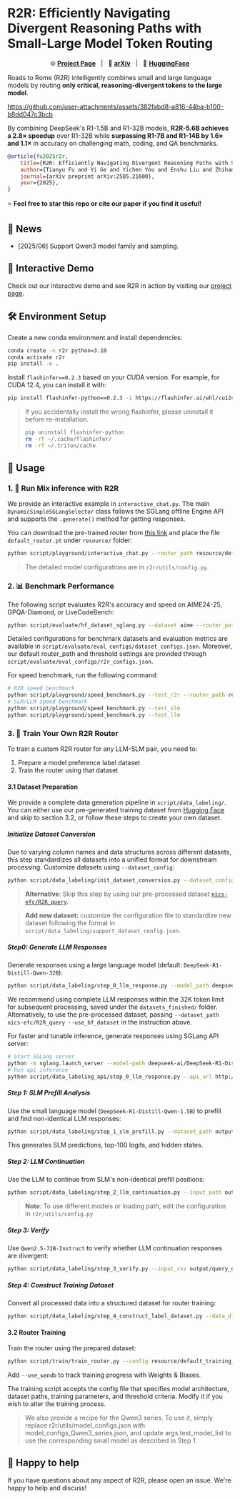 # R2R: Efficiently Navigating Divergent Reasoning Paths with Small-Large Model Token Routing

<p align="center">
🌐 <a href="https://fuvty.github.io/R2R_Project_Page/"><b>Project Page</b></a>&nbsp&nbsp | &nbsp&nbsp📑 <a href="https://arxiv.org/abs/2505.21600"><b>arXiv</b></a>&nbsp&nbsp | &nbsp&nbsp🤗 <a href="https://huggingface.co/papers/2505.21600"><b>HuggingFace</b></a>
</p>

Roads to Rome (R2R) intelligently combines small and large language models by routing **only critical, reasoning-divergent tokens to the large model**.

https://github.com/user-attachments/assets/382fabd8-a816-44ba-b100-b8dd047c3bcb

By combining DeepSeek's R1-1.5B and R1-32B models, **R2R-5.6B achieves a 2.8× speedup** over R1-32B while **surpassing R1-7B and R1-14B by 1.6× and 1.1×** in accuracy on challenging math, coding, and QA benchmarks.

```bibtex
@article{fu2025r2r,
    title={R2R: Efficiently Navigating Divergent Reasoning Paths with Small-Large Model Token Routing}, 
    author={Tianyu Fu and Yi Ge and Yichen You and Enshu Liu and Zhihang Yuan and Guohao Dai and Shengen Yan and Huazhong Yang and Yu Wang},
    journal={arXiv preprint arXiv:2505.21600},
    year={2025},
}
```

⭐ **Feel free to star this repo or cite our paper if you find it useful!**

## 📰 News

* [2025/06] Support Qwen3 model family and sampling.

## 🔗 Interactive Demo

Check out our interactive demo and see R2R in action by visiting our [project page](https://fuvty.github.io/R2R_Project_Page/).


## 🛠️ Environment Setup

Create a new conda environment and install dependencies:

```bash
conda create -n r2r python=3.10
conda activate r2r
pip install -e .
```

Install `flashinfer==0.2.3` based on your CUDA version. For example, for CUDA 12.4, you can install it with:

```bash
pip install flashinfer-python==0.2.3 -i https://flashinfer.ai/whl/cu124/torch2.6/
```

> If you accidentally install the wrong flashinfer, please uninstall it before re-installation.
> ```bash
>pip uninstall flashinfer-python
>rm -rf ~/.cache/flashinfer/
>rm -rf ~/.triton/cache
>```
## 🚀 Usage

### 1. 💬 Run Mix inference with R2R

We provide an interactive example in `interactive_chat.py`. The main `DynamicSimpleSGLangSelector` class follows the SGLang offline Engine API and supports the `.generate()` method for getting responses.

You can download the pre-trained router from [this link](https://huggingface.co/nics-efc/R2R_router/tree/main) and place the file `default_router.pt` under `resource/` folder:

```bash
python script/playground/interactive_chat.py --router_path resource/default_router.pt
```

> The detailed model configurations are in `r2r/utils/config.py`.

### 2. 📊 Benchmark Performance

The following script evaluates R2R's accuracy and speed on AIME24-25, GPQA-Diamond, or LiveCodeBench:

```bash
python script/evaluate/hf_dataset_sglang.py --dataset aime --router_path resource/default_router.pt --use_hybrid
```

Detailed configurations for benchmark datasets and evaluation metrics are available in `script/evaluate/eval_configs/dataset_configs.json`. Moreover, our default router_path and threshold settings are provided through `script/evaluate/eval_configs/r2r_configs.json`.

For speed benchmark, run the following command:
```bash
# R2R speed benchmark
python script/playground/speed_benchmark.py --test_r2r --router_path resource/default_router.pt
# SLM/LLM speed benchmark
python script/playground/speed_benchmark.py --test_slm
python script/playground/speed_benchmark.py --test_llm
```

### 3. 🧪 Train Your Own R2R Router

To train a custom R2R router for any LLM-SLM pair, you need to:
1. Prepare a model preference label dataset
2. Train the router using that dataset

#### 3.1 Dataset Preparation

We provide a complete data generation pipeline in `script/data_labeling/`. You can either use our pre-generated training dataset from [Hugging Face](https://huggingface.co/datasets/nics-efc/R2R_Router_Training/tree/main) and skip to section 3.2, or follow these steps to create your own dataset.

##### Initialize Dataset Conversion

Due to varying column names and data structures across different datasets, 
this step standardizes all datasets into a unified format for downstream 
processing. Customize datasets using `--dataset_config`:

```bash
python script/data_labeling/init_dataset_conversion.py --dataset_config aime,gpqa_extended,Bespoke-Stratos-17k-Code,Bespoke-Stratos-17k-QA --output_dir output/query_dataset
```

> **Alternative**: Skip this step by using our pre-processed dataset [`nics-efc/R2R_query`](https://huggingface.co/datasets/nics-efc/R2R_query/tree/main).

> **Add new dataset:** customize the configuration file to standardize new dataset following the format in `script/data_labeling/support_dataset_config.json`.

##### Step0: Generate LLM Responses

Generate responses using a large language model (default: `DeepSeek-R1-Distill-Qwen-32B`):

```bash
python script/data_labeling/step_0_llm_response.py --model_path deepseek-ai/DeepSeek-R1-Distill-Qwen-32B --dataset_path output/query_dataset --output_dir output/query_dataset/LLM_response --tp_size 2
```
We recommend using complete LLM responses within the 32K token limit for subsequent processing, saved under the `datasets_finished/` folder. Alternatively, to use the pre-processed dataset, passing `--dataset_path nics-efc/R2R_query --use_hf_dataset` in the instruction above.

For faster and tunable inference, generate responses using SGLang API server:
```bash
# Start SGLang server
python -m sglang.launch_server --model-path deepseek-ai/DeepSeek-R1-Distill-Qwen-32B --tp 2
# Run api inference
python script/data_labeling_api/step_0_llm_response.py --api_url http://localhost:30000/v1 --model_path deepseek-ai/DeepSeek-R1-Distill-Qwen-32B --dataset_path output/query_dataset --output_dir output/query_dataset/LLM_response --max_concurrent_requests 16
```

##### Step 1: SLM Prefill Analysis

Use the small language model (`DeepSeek-R1-Distill-Qwen-1.5B`) to prefill and find non-identical LLM responses:

```bash
python script/data_labeling/step_1_slm_prefill.py --dataset_path output/query_dataset/LLM_response/dataset_finished --test_model_list deepseek-ai/DeepSeek-R1-Distill-Qwen-1.5B --output_path output/query_dataset/LLM_response/SLM_prefill
```

This generates SLM predictions, top-100 logits, and hidden states.

##### Step 2: LLM Continuation

Use the LLM to continue from SLM's non-identical prefill positions:

```bash
python script/data_labeling/step_2_llm_continuation.py --input_path output/query_dataset/LLM_response/SLM_prefill/prediction_comparison.csv --output_path output/query_dataset/LLM_response/SLM_prefill/LLM_continuation_verify --tp_size 2
```

> **Note**: To use different models or loading path, edit the configuration in `r2r/utils/config.py`

##### Step 3: Verify

Use `Qwen2.5-72B-Instruct` to verify whether LLM continuation responses are divergent:

```bash
python script/data_labeling/step_3_verify.py --input_csv output/query_dataset/LLM_response/SLM_prefill/LLM_continuation_verify/generation_results_data_all_real_full.csv --output_csv output/query_dataset/LLM_response/SLM_prefill/LLM_continuation_verify/generation_results_data_all_real_full_verify.csv --verify_model Qwen/Qwen2.5-72B-Instruct --tp_size 4
```

##### Step 4: Construct Training Dataset

Convert all processed data into a structured dataset for router training:

```bash
python script/data_labeling/step_4_construct_label_dataset.py --data_dir output/query_dataset/LLM_response/SLM_prefill --csv LLM_continuation_verify/generation_results_data_all_real_full_verify.csv --output_sub_folder LLM_continuation_verify/divergent_label_dataset --divergent_column_name divergent
```

#### 3.2 Router Training

Train the router using the prepared dataset:

```bash
python script/train/train_router.py --config resource/default_training_config.json
```

Add `--use_wandb` to track training progress with Weights & Biases.

The training script accepts the config file that specifies model architecture, dataset paths, training parameters, and threshold criteria. Modify it if you wish to alter the training process.

>We also provide a recipe for the Qwen3 series. To use it, simply replace r2r/utils/model_configs.json with model_configs_Qwen3_series.json, and update args.test_model_list to use the corresponding small model as described in Step 1.

## 🙌 Happy to help

If you have questions about any aspect of R2R, please open an issue. We're happy to help and discuss!
